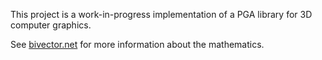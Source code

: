 This project is a work-in-progress implementation of a PGA library for 3D
computer graphics.

See [bivector.net](https://bivector.net/PGA4CS.html) for more information
about the mathematics.

